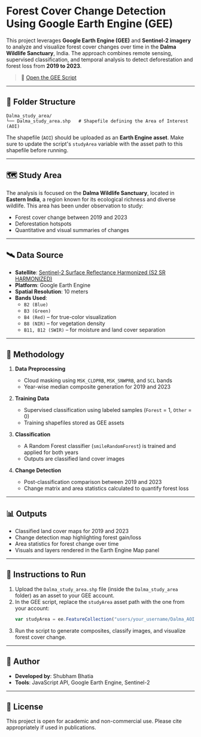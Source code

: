 
# Forest Cover Change Detection Using Google Earth Engine (GEE)

This project leverages **Google Earth Engine (GEE)** and **Sentinel-2 imagery** to analyze and visualize forest cover changes over time in the **Dalma Wildlife Sanctuary**, India. The approach combines remote sensing, supervised classification, and temporal analysis to detect deforestation and forest loss from **2019 to 2023**.

> 🔗 [Open the GEE Script](https://code.earthengine.google.com/a83f96ed1a98086467c10db9a9001b7b)

---

## 📁 Folder Structure

```
Dalma_study_area/
└── Dalma_study_area.shp   # Shapefile defining the Area of Interest (AOI)
```

The shapefile (`AOI`) should be uploaded as an **Earth Engine asset**. Make sure to update the script's `studyArea` variable with the asset path to this shapefile before running.

---

## 🗺️ Study Area

The analysis is focused on the **Dalma Wildlife Sanctuary**, located in **Eastern India**, a region known for its ecological richness and diverse wildlife. This area has been under observation to study:

- Forest cover change between 2019 and 2023
- Deforestation hotspots
- Quantitative and visual summaries of changes

---

## 🛰️ Data Source

- **Satellite**: [Sentinel-2 Surface Reflectance Harmonized (S2 SR HARMONIZED)](https://developers.google.com/earth-engine/datasets/catalog/COPERNICUS_S2_SR_HARMONIZED)
- **Platform**: Google Earth Engine
- **Spatial Resolution**: 10 meters
- **Bands Used**:
  - `B2 (Blue)`
  - `B3 (Green)`
  - `B4 (Red)` – for true-color visualization
  - `B8 (NIR)` – for vegetation density
  - `B11, B12 (SWIR)` – for moisture and land cover separation

---

## 🧪 Methodology

1. **Data Preprocessing**
   - Cloud masking using `MSK_CLDPRB`, `MSK_SNWPRB`, and `SCL` bands
   - Year-wise median composite generation for 2019 and 2023

2. **Training Data**
   - Supervised classification using labeled samples (`Forest` = 1, `Other` = 0)
   - Training shapefiles stored as GEE assets

3. **Classification**
   - A Random Forest classifier (`smileRandomForest`) is trained and applied for both years
   - Outputs are classified land cover images

4. **Change Detection**
   - Post-classification comparison between 2019 and 2023
   - Change matrix and area statistics calculated to quantify forest loss

---

## 📊 Outputs

- Classified land cover maps for 2019 and 2023
- Change detection map highlighting forest gain/loss
- Area statistics for forest change over time
- Visuals and layers rendered in the Earth Engine Map panel

---

## 🔧 Instructions to Run

1. Upload the `Dalma_study_area.shp` file (inside the `Dalma_study_area` folder) as an asset to your GEE account.
2. In the GEE script, replace the `studyArea` asset path with the one from your account:
   ```javascript
   var studyArea = ee.FeatureCollection("users/your_username/Dalma_AOI");
   ```
3. Run the script to generate composites, classify images, and visualize forest cover change.

---

## 📌 Author

- **Developed by**: Shubham Bhatia
- **Tools**: JavaScript API, Google Earth Engine, Sentinel-2

---

## 📜 License

This project is open for academic and non-commercial use. Please cite appropriately if used in publications.
